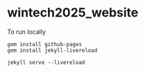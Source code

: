 # wintech2025_website
To run locally

```
gem install github-pages
gem install jekyll-livereload
```

```
jekyll serve --livereload
```